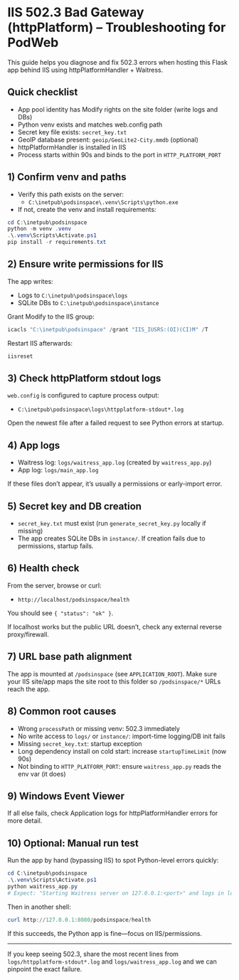 # IIS 502.3 Bad Gateway (httpPlatform) – Troubleshooting for PodWeb

This guide helps you diagnose and fix 502.3 errors when hosting this Flask app behind IIS using httpPlatformHandler + Waitress.

## Quick checklist

- App pool identity has Modify rights on the site folder (write logs and DBs)
- Python venv exists and matches web.config path
- Secret key file exists: `secret_key.txt`
- GeoIP database present: `geoip/GeoLite2-City.mmdb` (optional)
- httpPlatformHandler is installed in IIS
- Process starts within 90s and binds to the port in `HTTP_PLATFORM_PORT`

## 1) Confirm venv and paths

- Verify this path exists on the server:
  - `C:\inetpub\podsinspace\.venv\Scripts\python.exe`
- If not, create the venv and install requirements:

```powershell
cd C:\inetpub\podsinspace
python -m venv .venv
.\.venv\Scripts\Activate.ps1
pip install -r requirements.txt
```

## 2) Ensure write permissions for IIS

The app writes:
- Logs to `C:\inetpub\podsinspace\logs`
- SQLite DBs to `C:\inetpub\podsinspace\instance`

Grant Modify to the IIS group:

```powershell
icacls "C:\inetpub\podsinspace" /grant "IIS_IUSRS:(OI)(CI)M" /T
```

Restart IIS afterwards:

```powershell
iisreset
```

## 3) Check httpPlatform stdout logs

`web.config` is configured to capture process output:
- `C:\inetpub\podsinspace\logs\httpplatform-stdout*.log`

Open the newest file after a failed request to see Python errors at startup.

## 4) App logs

- Waitress log: `logs/waitress_app.log` (created by `waitress_app.py`)
- App log: `logs/main_app.log`

If these files don’t appear, it’s usually a permissions or early-import error.

## 5) Secret key and DB creation

- `secret_key.txt` must exist (run `generate_secret_key.py` locally if missing)
- The app creates SQLite DBs in `instance/`. If creation fails due to permissions, startup fails.

## 6) Health check

From the server, browse or curl:
- `http://localhost/podsinspace/health`

You should see `{ "status": "ok" }`.

If localhost works but the public URL doesn’t, check any external reverse proxy/firewall.

## 7) URL base path alignment

The app is mounted at `/podsinspace` (see `APPLICATION_ROOT`). Make sure your IIS site/app maps the site root to this folder so `/podsinspace/*` URLs reach the app.

## 8) Common root causes

- Wrong `processPath` or missing venv: 502.3 immediately
- No write access to `logs/` or `instance/`: import-time logging/DB init fails
- Missing `secret_key.txt`: startup exception
- Long dependency install on cold start: increase `startupTimeLimit` (now 90s)
- Not binding to `HTTP_PLATFORM_PORT`: ensure `waitress_app.py` reads the env var (it does)

## 9) Windows Event Viewer

If all else fails, check Application logs for httpPlatformHandler errors for more detail.

## 10) Optional: Manual run test

Run the app by hand (bypassing IIS) to spot Python-level errors quickly:

```powershell
cd C:\inetpub\podsinspace
.\.venv\Scripts\Activate.ps1
python waitress_app.py
# Expect: "Starting Waitress server on 127.0.0.1:<port>" and logs in logs/waitress_app.log
```

Then in another shell:

```powershell
curl http://127.0.0.1:8080/podsinspace/health
```

If this succeeds, the Python app is fine—focus on IIS/permissions.

---

If you keep seeing 502.3, share the most recent lines from `logs/httpplatform-stdout*.log` and `logs/waitress_app.log` and we can pinpoint the exact failure.
